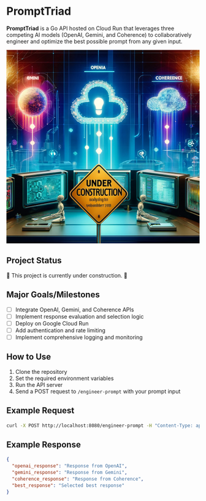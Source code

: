 # PromptTriad

**PromptTriad** is a Go API hosted on Cloud Run that leverages three competing AI models (OpenAI, Gemini, and Coherence) to collaboratively engineer and optimize the best possible prompt from any given input.

![PromptTriad](assets/triad.webp)

## Project Status

🚧 This project is currently under construction. 🚧

## Major Goals/Milestones

- [ ] Integrate OpenAI, Gemini, and Coherence APIs
- [ ] Implement response evaluation and selection logic
- [ ] Deploy on Google Cloud Run
- [ ] Add authentication and rate limiting
- [ ] Implement comprehensive logging and monitoring

## How to Use

1. Clone the repository
2. Set the required environment variables
3. Run the API server
4. Send a POST request to `/engineer-prompt` with your prompt input

## Example Request

```bash
curl -X POST http://localhost:8080/engineer-prompt -H "Content-Type: application/json" -d '{"input":"Your prompt here"}'
```

## Example Response

```json
{
  "openai_response": "Response from OpenAI",
  "gemini_response": "Response from Gemini",
  "coherence_response": "Response from Coherence",
  "best_response": "Selected best response"
}
```
